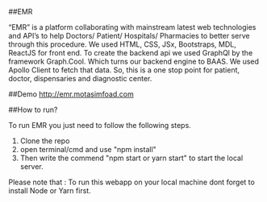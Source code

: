 ##EMR

“EMR” is a platform collaborating with mainstream latest web technologies and API’s to help Doctors/ Patient/ Hospitals/ Pharmacies to better serve through this procedure. We used HTML, CSS, JSx, Bootstraps, MDL, ReactJS for front end. To create the backend api we used GraphQl by the framework Graph.Cool.  Which turns our backend engine to BAAS. We used Apollo Client to fetch that data. So, this is a one stop point for patient, doctor, dispensaries and diagnostic center. 

##Demo
http://emr.motasimfoad.com

##How to run?

To run EMR you just need to follow the following steps.
1. Clone the repo
2. open terminal/cmd and use "npm install"
3. Then write the commend "npm start or yarn start" to start the local server.

Please note that : To run this webapp on your local machine dont forget to install Node or Yarn first.
